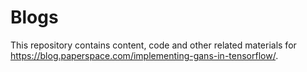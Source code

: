 # Blogs

This repository contains content, code and other related materials for https://blog.paperspace.com/implementing-gans-in-tensorflow/.
